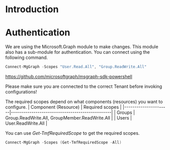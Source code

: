 # Introduction 

# Authentication
We are using the Microsoft.Graph module to make changes. This module also has a sub-module for authentication. You can connect using the following command.
```powershell
Connect-MgGraph -Scopes "User.Read.All", "Group.ReadWrite.All"
```
https://github.com/microsoftgraph/msgraph-sdk-powershell

Please make sure you are connected to the correct Tenant before invoking configurations! 

The required scopes depend on what components (resources) you want to configure.
| Component (Resource) | Required scopes                                 |
|----------------------|-------------------------------------------------|
| Groups               | Group.ReadWrite.All, GroupMember.ReadWrite.All  |
| Users                | User.ReadWrite.All                              |

You can use *Get-TmfRequiredScope* to get the required scopes.
```powershell
Connect-MgGraph -Scopes (Get-TmfRequiredScope -All)
```